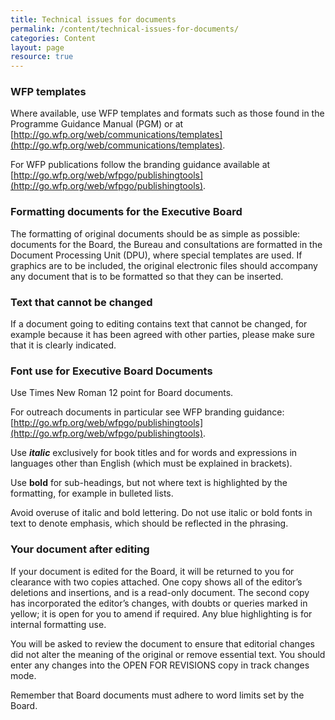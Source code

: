 ```yaml
---
title: Technical issues for documents
permalink: /content/technical-issues-for-documents/
categories: Content
layout: page
resource: true
---
```


### WFP templates

Where available, use WFP templates and formats such as those found in the Programme Guidance Manual (PGM) or at [http://go.wfp.org/web/communications/templates](http://go.wfp.org/web/communications/templates).

For WFP publications follow the branding guidance available at [http://go.wfp.org/web/wfpgo/publishingtools](http://go.wfp.org/web/wfpgo/publishingtools).

### Formatting documents for the Executive Board

The formatting of original documents should be as simple as possible: documents for the Board, the Bureau and consultations are formatted in the Document Processing Unit (DPU), where special templates are used. If graphics are to be included, the original electronic files should accompany any document that is to be formatted so that they can be inserted.

### Text that cannot be changed

If a document going to editing contains text that cannot be changed, for example because it has been agreed with other parties, please make sure that it is clearly indicated.

### Font use for Executive Board Documents

Use Times New Roman 12 point for Board documents.

For outreach documents in particular see WFP branding guidance: [http://go.wfp.org/web/wfpgo/publishingtools](http://go.wfp.org/web/wfpgo/publishingtools).

Use **_italic_** exclusively for book titles and for words and expressions in languages other than English (which must be explained in brackets).

Use **bold** for sub-headings, but not where text is highlighted by the formatting, for example in bulleted lists.

Avoid overuse of italic and bold lettering. Do not use italic or bold fonts in text to denote emphasis, which should be reflected in the phrasing.


### Your document after editing

If your document is edited for the Board, it will be returned to you for clearance with two copies attached. One copy shows all of the editor’s deletions and insertions, and is a read-only document. The second copy has incorporated the editor’s changes, with doubts or queries marked in yellow; it is open for you to amend if required. Any blue highlighting is for internal formatting use.

You will be asked to review the document to ensure that editorial changes did not alter the meaning of the original or remove essential text. You should enter any changes into the OPEN FOR REVISIONS copy in track changes mode.

Remember that Board documents must adhere to word limits set by the Board.
